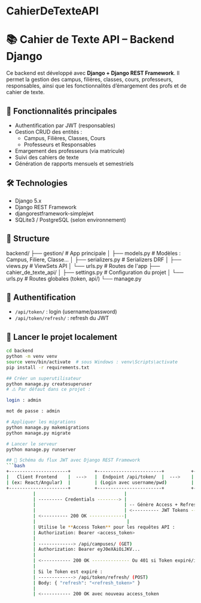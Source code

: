 # CahierDeTexteAPI

# 📚 Cahier de Texte API – Backend Django

Ce backend est développé avec **Django + Django REST Framework**. 
Il permet la gestion des campus, filières, classes, cours, professeurs, 
responsables, ainsi que les fonctionnalités d’émargement des profs et de cahier de texte.

## 🚀 Fonctionnalités principales

- Authentification par JWT (responsables)
- Gestion CRUD des entités :
  - Campus, Filières, Classes, Cours
  - Professeurs et Responsables
- Emargement des professeurs (via matricule)
- Suivi des cahiers de texte
- Génération de rapports mensuels et semestriels

## 🛠 Technologies

- Django 5.x
- Django REST Framework
- djangorestframework-simplejwt
- SQLite3 / PostgreSQL (selon environnement)

## 📁 Structure
backend/ ├── gestion/ # App principale │ 
├── models.py # Modèles : Campus, Filiere, Classe... │ 
├── serializers.py # Serializers DRF │ 
├── views.py # ViewSets API │ 
 └── urls.py # Routes de l'app ├── cahier_de_texte_api/ │ 
 ├── settings.py # 
 Configuration du projet │ └── urls.py # Routes globales (token, api/) └── manage.py


## 🔐 Authentification

- `/api/token/` : login (username/password)
- `/api/token/refresh/` : refresh du JWT

## 🧪 Lancer le projet localement

```bash
cd backend
python -m venv venv
source venv/bin/activate  # sous Windows : venv\Scripts\activate
pip install -r requirements.txt

## Créer un superutilisateur
python manage.py createsuperuser
# ⚠️ Par défaut dans ce projet :

login : admin

mot de passe : admin

# Appliquer les migrations
python manage.py makemigrations
python manage.py migrate

# Lancer le serveur
python manage.py runserver

## 🔐 Schéma du flux JWT avec Django REST Framework
```bash
+----------------------+         +------------------------+          +--------------------+
|   Client Frontend    |  --->   |  Endpoint /api/token/  |  --->    |      Backend       |
| (ex: React/Angular)  |         | (Login avec username/pwd)         |   (DRF + SimpleJWT)|
+----------------------+         +------------------------+          +--------------------+
          |                                 |                                  |
          | --------- Credentials --------> |                                  |
          |                                 | -- Génère Access + Refresh Token |
          |                                 | <---------- JWT Tokens --------- |
          | <---------- 200 OK -------------|                                  |
          |                                  |
          | Utilise le **Access Token** pour les requêtes API :
          | Authorization: Bearer <access_token>
          |
          | -------------> /api/campuses/ (GET)
          | Authorization: Bearer eyJ0eXAiOiJKV...
          |
          | <----------- 200 OK -------------- Ou 401 si Token expiré/invalide
          |
          | Si le Token est expiré :
          | -------------> /api/token/refresh/ (POST)
          | Body: { "refresh": "<refresh_token>" }
          |
          | <----------- 200 OK avec nouveau access_token


